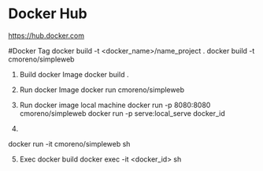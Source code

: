 # Docker Hub
https://hub.docker.com

#Docker Tag
docker build -t <docker_name>/name_project .
docker build -t cmoreno/simpleweb

1. Build docker Image
docker build .

2. Run docker Image
docker run cmoreno/simpleweb

3. Run docker image local machine
docker run -p 8080:8080 cmoreno/simpleweb
docker run -p serve:local_serve docker_id

4. 
docker run -it cmoreno/simpleweb sh

5. Exec docker build
docker exec -it <docker_id> sh
